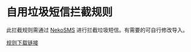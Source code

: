 # 自用垃圾短信拦截规则
此拦截规则需通过 [NekoSMS](https://github.com/apsun/NekoSMS) 进行拦截垃圾短信。有需要的可自行修改导入。

[规则下载链接](https://raw.githubusercontent.com/cheeserick/SMS-block-keywords/master/keywords.nsbak)
